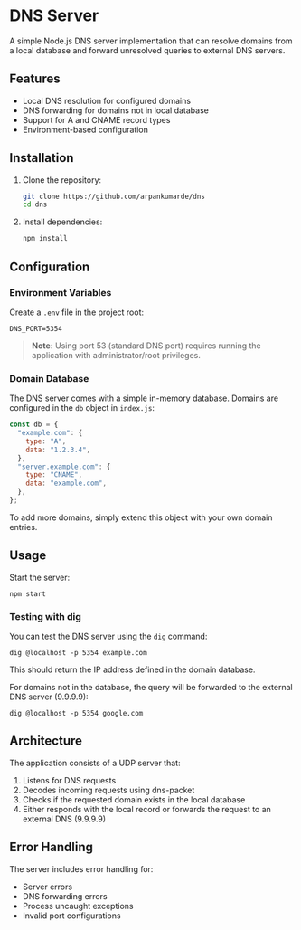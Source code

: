 # DNS Server

A simple Node.js DNS server implementation that can resolve domains from a local database and forward unresolved queries to external DNS servers.

## Features

- Local DNS resolution for configured domains
- DNS forwarding for domains not in local database
- Support for A and CNAME record types
- Environment-based configuration

## Installation

1. Clone the repository:

   ```bash
   git clone https://github.com/arpankumarde/dns
   cd dns
   ```

2. Install dependencies:
   ```bash
   npm install
   ```

## Configuration

### Environment Variables

Create a `.env` file in the project root:

```
DNS_PORT=5354
```

> **Note:** Using port 53 (standard DNS port) requires running the application with administrator/root privileges.

### Domain Database

The DNS server comes with a simple in-memory database. Domains are configured in the `db` object in `index.js`:

```javascript
const db = {
  "example.com": {
    type: "A",
    data: "1.2.3.4",
  },
  "server.example.com": {
    type: "CNAME",
    data: "example.com",
  },
};
```

To add more domains, simply extend this object with your own domain entries.

## Usage

Start the server:

```
npm start
```

### Testing with dig

You can test the DNS server using the `dig` command:

```
dig @localhost -p 5354 example.com
```

This should return the IP address defined in the domain database.

For domains not in the database, the query will be forwarded to the external DNS server (9.9.9.9):

```
dig @localhost -p 5354 google.com
```

## Architecture

The application consists of a UDP server that:

1. Listens for DNS requests
2. Decodes incoming requests using dns-packet
3. Checks if the requested domain exists in the local database
4. Either responds with the local record or forwards the request to an external DNS (9.9.9.9)

## Error Handling

The server includes error handling for:

- Server errors
- DNS forwarding errors
- Process uncaught exceptions
- Invalid port configurations

